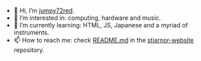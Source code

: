 - 👋 Hi, I’m <a href="github.com/jumpy72red">jumpy72red</a>.
- 👀 I’m interested in: computing, hardware and music.
- 🌱 I’m currently learning: HTML, JS, Japanese and a myriad of instruments.
- 📫 How to reach me: check <a href="github.com/Stjarnor-GH/stjarnor-website/blob/main/README.md">README.md</a> in the <a href="github.com/Stjarnor-GH/stjarnor-website">stjarnor-website</a> repository.
